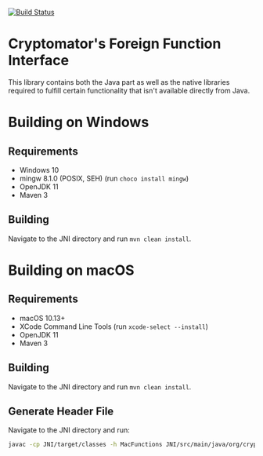 [![Build Status](https://travis-ci.org/cryptomator/native-functions.svg?branch=develop)](https://travis-ci.org/cryptomator/native-functions)

# Cryptomator's Foreign Function Interface

This library contains both the Java part as well as the native libraries required to fulfill certain functionality that isn't available directly from Java.

# Building on Windows

## Requirements

* Windows 10
* mingw 8.1.0 (POSIX, SEH) (run `choco install mingw`)
* OpenJDK 11
* Maven 3

## Building

Navigate to the JNI directory and run `mvn clean install`.

# Building on macOS

## Requirements

* macOS 10.13+
* XCode Command Line Tools (run `xcode-select --install`)
* OpenJDK 11
* Maven 3

## Building

Navigate to the JNI directory and run `mvn clean install`.

## Generate Header File

Navigate to the JNI directory and run:

```sh
javac -cp JNI/target/classes -h MacFunctions JNI/src/main/java/org/cryptomator/jni/Mac*.java
```

